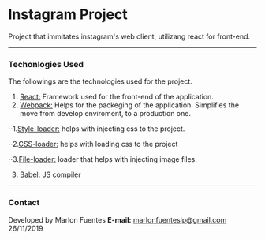 # Instagram Project

Project that immitates instagram's web client, utilizang react for front-end.

___
### Techonlogies Used

The followings are the technologies used for the project.
1.  [React:](https://es.reactjs.org/) Framework used for the front-end of the application. 
2. [Webpack:](https://webpack.js.org/) Helps for the packeging of the application. Simplifies the move from develop enviroment, to a production one. 

⋅⋅1.[Style-loader:](https://github.com/webpack-contrib/style-loader) helps with injecting css to the project. 

⋅⋅2.[CSS-loader:](https://github.com/webpack-contrib/css-loader) helps with loading css to the project 

⋅⋅3.[File-loader:](https://github.com/webpack-contrib/file-loader) loader that helps with injecting image files.

3. [Babel:](https://babeljs.io/) JS compiler 


___
### Contact

Developed by Marlon Fuentes
**E-mail:** marlonfuenteslp@gmail.com
26/11/2019
